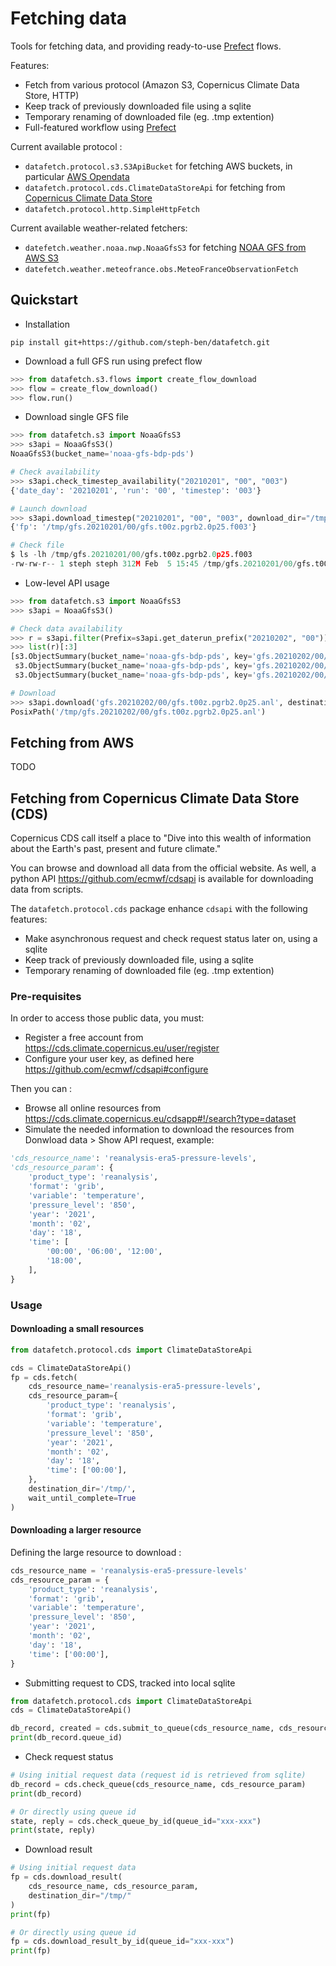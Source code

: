 # Fetching data

Tools for fetching data, and providing ready-to-use [Prefect](https://prefect.io) flows.

Features:
- Fetch from various protocol (Amazon S3, Copernicus Climate Data Store, HTTP)
- Keep track of previously downloaded file using a sqlite
- Temporary renaming of downloaded file (eg. .tmp extention)
- Full-featured workflow using [Prefect](https://prefect.io)

Current available protocol :
- `datafetch.protocol.s3.S3ApiBucket` for fetching AWS buckets, in particular [AWS Opendata](https://registry.opendata.aws)
- `datafetch.protocol.cds.ClimateDataStoreApi` for fetching from [Copernicus Climate Data Store](https://cds.climate.copernicus.eu)
- `datafetch.protocol.http.SimpleHttpFetch` 

Current available weather-related fetchers:
- `datefetch.weather.noaa.nwp.NoaaGfsS3` for fetching  [NOAA GFS from AWS S3](https://registry.opendata.aws/noaa-gfs-bdp-pds/)
- `datefetch.weather.meteofrance.obs.MeteoFranceObservationFetch`


## Quickstart

* Installation
```
pip install git+https://github.com/steph-ben/datafetch.git
```

* Download a full GFS run using prefect flow

```python
>>> from datafetch.s3.flows import create_flow_download
>>> flow = create_flow_download()
>>> flow.run()
```

* Download single GFS file

```python
>>> from datafetch.s3 import NoaaGfsS3
>>> s3api = NoaaGfsS3()
NoaaGfsS3(bucket_name='noaa-gfs-bdp-pds')

# Check availability
>>> s3api.check_timestep_availability("20210201", "00", "003")
{'date_day': '20210201', 'run': '00', 'timestep': '003'}

# Launch download
>>> s3api.download_timestep("20210201", "00", "003", download_dir="/tmp/")
{'fp': '/tmp/gfs.20210201/00/gfs.t00z.pgrb2.0p25.f003'}

# Check file
$ ls -lh /tmp/gfs.20210201/00/gfs.t00z.pgrb2.0p25.f003
-rw-rw-r-- 1 steph steph 312M Feb  5 15:45 /tmp/gfs.20210201/00/gfs.t00z.pgrb2.0p25.f003
```

* Low-level API usage

```python
>>> from datafetch.s3 import NoaaGfsS3
>>> s3api = NoaaGfsS3()

# Check data availability
>>> r = s3api.filter(Prefix=s3api.get_daterun_prefix("20210202", "00"))
>>> list(r)[:3]
[s3.ObjectSummary(bucket_name='noaa-gfs-bdp-pds', key='gfs.20210202/00/gfs.t00z.pgrb2.0p25.anl'), 
 s3.ObjectSummary(bucket_name='noaa-gfs-bdp-pds', key='gfs.20210202/00/gfs.t00z.pgrb2.0p25.anl.idx'), 
 s3.ObjectSummary(bucket_name='noaa-gfs-bdp-pds', key='gfs.20210202/00/gfs.t00z.pgrb2.0p25.f000')]

# Download
>>> s3api.download('gfs.20210202/00/gfs.t00z.pgrb2.0p25.anl', destination_dir="/tmp/")
PosixPath('/tmp/gfs.20210202/00/gfs.t00z.pgrb2.0p25.anl')
```

## Fetching from AWS

TODO

## Fetching from Copernicus Climate Data Store (CDS)

Copernicus CDS call itself a place to "Dive into this wealth of information about the Earth's past, present and future climate."

You can browse and download all data from the official website. As well, a python API https://github.com/ecmwf/cdsapi is available
for downloading data from scripts.

The `datafetch.protocol.cds` package enhance `cdsapi` with the following features:
- Make asynchronous request and check request status later on, using a sqlite
- Keep track of previously downloaded file, using a sqlite
- Temporary renaming of downloaded file (eg. .tmp extention)

### Pre-requisites

In order to access those public data, you must:
- Register a free account from https://cds.climate.copernicus.eu/user/register
- Configure your user key, as defined here https://github.com/ecmwf/cdsapi#configure

Then you can :
- Browse all online resources from https://cds.climate.copernicus.eu/cdsapp#!/search?type=dataset
- Simulate the needed information to download the resources from Donwload data > Show API request, example:

```python
'cds_resource_name': 'reanalysis-era5-pressure-levels',
'cds_resource_param': {
    'product_type': 'reanalysis',
    'format': 'grib',
    'variable': 'temperature',
    'pressure_level': '850',
    'year': '2021',
    'month': '02',
    'day': '18',
    'time': [
        '00:00', '06:00', '12:00',
        '18:00',
    ],
}
```

### Usage

#### Downloading a small resources

```python
from datafetch.protocol.cds import ClimateDataStoreApi

cds = ClimateDataStoreApi()
fp = cds.fetch(
    cds_resource_name='reanalysis-era5-pressure-levels',
    cds_resource_param={
        'product_type': 'reanalysis',
        'format': 'grib',
        'variable': 'temperature',
        'pressure_level': '850',
        'year': '2021',
        'month': '02',
        'day': '18',
        'time': ['00:00'],
    },
    destination_dir='/tmp/',
    wait_until_complete=True
)
```

#### Downloading a larger resource

Defining the large resource to download :

```python
cds_resource_name = 'reanalysis-era5-pressure-levels'
cds_resource_param = {
    'product_type': 'reanalysis',
    'format': 'grib',
    'variable': 'temperature',
    'pressure_level': '850',
    'year': '2021',
    'month': '02',
    'day': '18',
    'time': ['00:00'],
}
```


* Submitting request to CDS, tracked into local sqlite

```python
from datafetch.protocol.cds import ClimateDataStoreApi
cds = ClimateDataStoreApi()

db_record, created = cds.submit_to_queue(cds_resource_name, cds_resource_param)
print(db_record.queue_id)
```


* Check request status

```python
# Using initial request data (request id is retrieved from sqlite)
db_record = cds.check_queue(cds_resource_name, cds_resource_param)
print(db_record)

# Or directly using queue id
state, reply = cds.check_queue_by_id(queue_id="xxx-xxx")
print(state, reply)
```


* Download result
```python
# Using initial request data
fp = cds.download_result(
    cds_resource_name, cds_resource_param,
    destination_dir="/tmp/"
)
print(fp)

# Or directly using queue id
fp = cds.download_result_by_id(queue_id="xxx-xxx")
print(fp)
```

